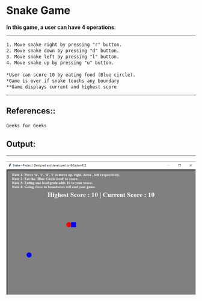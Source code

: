 # Snake Game
**In this game, a user can have 4 operations**:
_____
```
1. Move snake right by pressing "r" button.
2. Move snake down by pressing "d" button.
3. Move snake left by pressing "l" button.
4. Move snake up by pressing "u" button.

*User can score 10 by eating food (Blue circle).
*Game is over if snake touchs any boundary
**Game displays current and highest score
```
_____
## References::
```
Geeks for Geeks
```
## Output:
_____
![](out.png)
